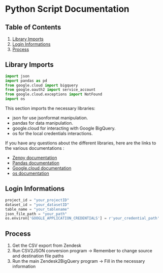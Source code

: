 # Python Script Documentation

## Table of Contents
1. [Library Imports](#library-imports)
2. [Login Informations](#login-information)
3. [Process](#process)

## Library Imports

``` python
import json
import pandas as pd
from google.cloud import bigquery
from google.oauth2 import service_account
from google.cloud.exceptions import NotFound
import os
```

This section imports the necessary libraries:
- json for use jsonformat manipulation.
- pandas for data manipulation.
- google.cloud for interacting with Google BigQuery.
- os for the local credentials interactions.

If you have any questions about the different libraries, here are the links to the various documentations :
- [Zenpy documentation](http://docs.facetoe.com.au/)
- [Pandas documentation](https://pandas.pydata.org/docs/)
- [Google.cloud documentation](https://cloud.google.com/python/docs?hl=fr)
- [os documentation]([https://docs.python.org/3/library/datetime.html](https://docs.python.org/fr/3/library/os.html))
  
## Login Informations
```python
project_id = "your_projectID"
dataset_id = "your_datasetID"
table_name = "your_tablename"
json_file_path = "your_path"
os.environ['GOOGLE_APPLICATION_CREDENTIALS'] = r'your_credential_path'
```
  
## Process
1. Get the CSV export from Zendesk
2. Run CSV2JSON conversion program
  -> Remember to change source and destination file paths
3. Run the main Zendesk2BigQuery program
  -> Fill in the necessary information

